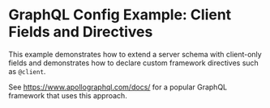 # GraphQL Config Example: Client Fields and Directives

This example demonstrates how to extend a server schema with client-only fields and demonstrates how to declare custom framework directives such as `@client`.

See https://www.apollographql.com/docs/ for a popular GraphQL framework that uses this approach.